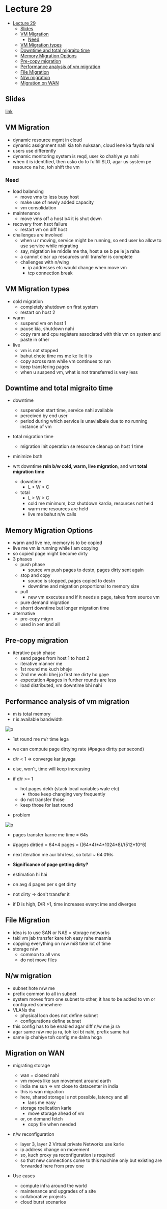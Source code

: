 # Lecture 29

- [Lecture 29](#lecture-29)
  - [Slides](#slides)
  - [VM Migration](#vm-migration)
    - [Need](#need)
  - [VM Migration types](#vm-migration-types)
  - [Downtime and total migraito time](#downtime-and-total-migraito-time)
  - [Memory Migration Options](#memory-migration-options)
  - [Pre-copy migration](#pre-copy-migration)
  - [Performance analysis of vm migration](#performance-analysis-of-vm-migration)
  - [File Migration](#file-migration)
  - [N/w migration](#nw-migration)
  - [Migration on WAN](#migration-on-wan)

## Slides

[link](https://drive.google.com/file/d/1PCDLSCFpYPmhBiBFLDpv1TJHLs7FqaKR/view?usp=sharing)

## VM Migration

- dynamic resource mgmt in cloud
- dynamic assignment nahi kia toh nuksaan, cloud lene ka fayda nahi
- users use differently
- dynamic monitoring system is reqd, user ko chahiye ya nahi
- when it is identified, then usko do to fulfill SLO, agar us system pe resource na ho, toh shift the vm

### Need

- load balancing
  - move vms to less busy host
  - make use of newly added capacity
  - vm consolidation
- maintenance
  - move vms off a host b4 it is shut down
- recovery from hsot failure
  - restart vm on diff host
- challenges are involved
  - when u r moving, service might be running, so end user ko allow to use service while migrating
  - say, migration ke middle me tha, host a se b pe le ja raha
  - a cannot clear up resources until transfer is complete
  - challenges with n/wing
    - ip addresses etc would change when move vm
    - tcp connection break

## VM Migration types

- cold migration
  - completely shutdown on first system
  - restart on host 2
- warm
  - suspend vm on host 1
  - pause kia, shutdown nahi
  - copy ram and cpu registers associated with this vm on system and paste in other
- live
  - vm is not stopped
  - bahut chote time ms me ke lie it is
  - copy across ram while vm continues to run
  - keep transfering pages
  - when u suspend vm, what is not transferred is very less

## Downtime and total migraito time

- downtime
  - suspension start time, service nahi available
  - perceived by end user
  - period during which service is unavialbale due to no running instance of vm
- total migration time
  - migration init operation se resource cleanup on host 1 time
- minimize both

- wrt downtime **reln b/w cold, warm, live migration**, and wrt **total migration time**
  - downtime
    - L < W < C
  - total
    - L > W > C
    - cold me minimum, bcz shutdown kardia, resources not held
    - warm me resources are held
    - live me bahut n/w calls

## Memory Migration Options

- warm and live me, memory is to be copied
- live me vm is running while I am copying
- so copied page might become dirty
- 3 phases
  - push phase
    - source vm push pages to destn, pages dirty sent again
  - stop and copy
    - source is stopped, pages copied to destn
    - downtime and migration proportional to memory size
  - pull
    - new vm executes and if it needs a page, takes from source vm
  - pure demand migration
  - shorrt downtime but longer migration time
- alternative
  - pre-copy migrn
  - used in xen and all

## Pre-copy migration

- iterative push phase
  - send pages from host 1 to host 2
  - iterative manner me
  - 1st round me kuch bheje
  - 2nd me wohi  bhej jo first me dirty ho gaye
  - expectation #pages in further rounds are less
  - load distributed, vm downtime bhi nahi

## Performance analysis of vm migration

- m is total memory
- r is available bandwidth

![p](pa.png)

- 1st round me m/r time lega
- we can compute page dirtying rate (#pages dirtty per second)
- d/r < 1 => converge kar jayega
- else, won't, time will keep increasing
- if d/r >= 1
  - hot pages dekh (stack local variables wale etc)
    - those keep changing very frequently
  - do not transfer those
  - keep those for last round

- problem

![p](pr.png)

- pages transfer karne me time = 64s
- #pages dirtied = 64\*4 pages = ((64\*4)\*4\*1024\*8)/(512\*10^6)
- next iteration me aur bhi less, so total ~ 64.016s

- **Significance of page getting dirty?**
- estimation hi hai
- on avg 4 pages per s get dirty
- not dirty => don't transfer it
- if D is high, D/R >1, time increases everyt ime and diverges

## File Migration

- idea is to use SAN or NAS = storage networks
- taki vm jab transfer kare toh easy rahe maamla
- copying everything on n/w mi8 take lot of time
- storage n/w
  - common to all vms
  - do not move files

## N/w migration

- subnet hote n/w me
- prefix common to all in subnet
- system moves from one subnet to other, it has to be added to vm or configured somewhere
- VLANs the
  - physical locn does not define subnet
  - configurations define subnet
- this config has to be enabled agar diff n/w me ja ra
- agar same n/w me ja ra, toh koi bt nahi, prefix same hai
- same ip chahiye toh config me dalna hoga

## Migration on WAN

- migrating storage
  - wan = closed nahi
  - vm moves like sun movement around earth
  - india me sun => vm close to datacenter in india
  - this is wan migration
  - here, shared storage is not possible, latency and all
    - lans me easy
  - storage rpelication karle
    - move storage ahead of vm
  - or, on demand fetch
    - copy file when needed

- n/w reconfiguration
  - layer 3, layer 2 Virtual private Networks use karle
  - ip address change on movement
  - so, kuch proxy ya reconfiguration is required
  - so that new connections come to this machine only but existing are forwarded here from prev one

- Use cases
  - compute infra around the world
  - maintenance and upgrades of a site
  - collaborative projects
  - cloud burst scenarios
